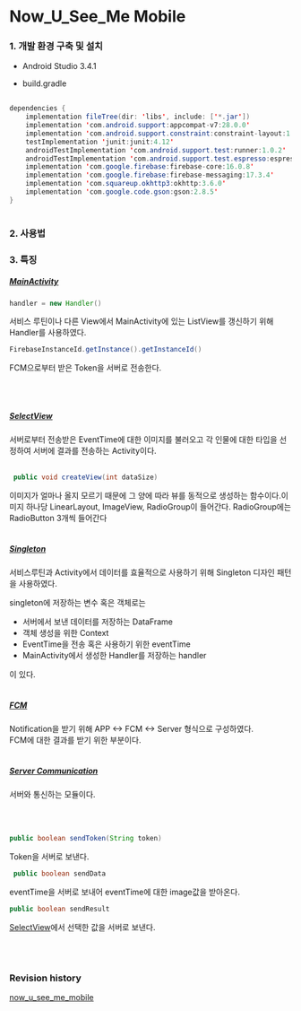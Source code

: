 # Now_U_See_Me Mobile

### 1. 개발 환경 구축 및 설치
 - Android Studio 3.4.1  
 
 - build.gradle   
   
```java 
  
dependencies {
    implementation fileTree(dir: 'libs', include: ['*.jar'])
    implementation 'com.android.support:appcompat-v7:28.0.0'
    implementation 'com.android.support.constraint:constraint-layout:1.1.3'
    testImplementation 'junit:junit:4.12'
    androidTestImplementation 'com.android.support.test:runner:1.0.2'
    androidTestImplementation 'com.android.support.test.espresso:espresso-core:3.0.2'
    implementation 'com.google.firebase:firebase-core:16.0.8'
    implementation 'com.google.firebase:firebase-messaging:17.3.4'
    implementation 'com.squareup.okhttp3:okhttp:3.6.0'
    implementation 'com.google.code.gson:gson:2.8.5'
}  
  

```

### 2. 사용법  

  
### 3. 특징  
  
##### [MainActivity](https://github.com/gyeomo/Now_U_See_Me/blob/master/mobile/app/src/main/java/com/dev/kih/nusm/MainActivity.java)  
  
```java 
handler = new Handler() 
```  
서비스 루틴이나 다른 View에서 MainActivity에 있는 ListView를 갱신하기 위해 Handler를 사용하였다.  

    
```java 
FirebaseInstanceId.getInstance().getInstanceId()
```
FCM으로부터 받은 Token을 서버로 전송한다.  
  
<br>
<br>  

##### [SelectView](https://github.com/gyeomo/Now_U_See_Me/blob/master/mobile/app/src/main/java/com/dev/kih/nusm/ChoiceWho.java)  

서버로부터 전송받은 EventTime에 대한 이미지를 불러오고 각 인물에 대한 타입을 선정하여 서버에 결과를 전송하는 Activity이다.
<br>
<br>
```java
 public void createView(int dataSize)
```
이미지가 얼마나 올지 모르기 때문에 그 양에 따라 뷰를 동적으로 생성하는 함수이다.이미지 하나당 LinearLayout, ImageView, RadioGroup이 들어간다.
RadioGroup에는 RadioButton 3개씩 들어간다
<br>
<br>
  
##### [Singleton](https://github.com/gyeomo/Now_U_See_Me/blob/master/mobile/app/src/main/java/com/dev/kih/nusm/Singleton.java)  
  
서비스루틴과 Activity에서 데이터를 효율적으로 사용하기 위해 Singleton 디자인 패턴을 사용하였다.   

singleton에 저장하는 변수 혹은 객체로는

- 서버에서 보낸 데이터를 저장하는 DataFrame
- 객체 생성을 위한 Context
- EventTime을 전송 혹은 사용하기 위한 eventTime
- MainActivity에서 생성한 Handler를 저장하는 handler

이 있다.
<br>
<br>
##### [FCM](https://github.com/gyeomo/Now_U_See_Me/blob/master/mobile/app/src/main/java/com/dev/kih/nusm/MyFireBaseMessagingService.java)  

Notification을 받기 위해 
APP <-> FCM <-> Server 형식으로 구성하였다.  
FCM에 대한 결과를 받기 위한 부분이다. 
  <br>
  <br>
##### [Server Communication](https://github.com/gyeomo/Now_U_See_Me/blob/master/mobile/app/src/main/java/com/dev/kih/nusm/ApiClient.java)  
  
서버와 통신하는 모듈이다.  
   
<br>
<br>
     
```java  
public boolean sendToken(String token)
```  
  
Token을 서버로 보낸다.
  
```java
 public boolean sendData
```  
  
eventTime을 서버로 보내어 eventTime에 대한 image값을 받아온다.

```java
public boolean sendResult
```  
  
[SelectView](https://github.com/gyeomo/Now_U_See_Me/blob/master/mobile/app/src/main/java/com/dev/kih/nusm/ChoiceWho.java)에서 선택한 값을 서버로 보낸다.

<br>  
<br>  
  
### Revision history
[now_u_see_me_mobile](https://github.com/kiryun/now_u_see_me_mobile)
